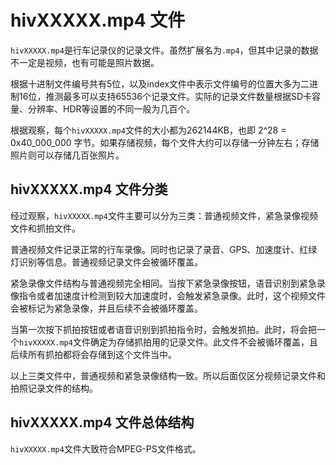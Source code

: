 # hivXXXXX.mp4 文件

`hivXXXXX.mp4`是行车记录仪的记录文件。虽然扩展名为`.mp4`，但其中记录的数据不一定是视频，也有可能是照片数据。

根据十进制文件编号共有5位，以及index文件中表示文件编号的位置大多为二进制16位，推测最多可以支持65536个记录文件。实际的记录文件数量根据SD卡容量、分辨率、HDR等设置的不同一般为几百个。

根据观察，每个`hivXXXXX.mp4`文件的大小都为262144KB，也即 2^28 = 0x40_000_000 字节。如果存储视频，每个文件大约可以存储一分钟左右；存储照片则可以存储几百张照片。

## hivXXXXX.mp4 文件分类

经过观察，`hivXXXXX.mp4`文件主要可以分为三类：普通视频文件，紧急录像视频文件和抓拍文件。

普通视频文件记录正常的行车录像。同时也记录了录音、GPS、加速度计、红绿灯识别等信息。普通视频记录文件会被循环覆盖。

紧急录像文件结构与普通视频完全相同。当按下紧急录像按钮，语音识别到紧急录像指令或者加速度计检测到较大加速度时，会触发紧急录像。此时，这个视频文件会被标记为紧急录像，并且后续不会被循环覆盖。

当第一次按下抓拍按钮或者语音识别到抓拍指令时，会触发抓拍。此时，将会把一个`hivXXXXX.mp4`文件确定为存储抓拍用的记录文件。此文件不会被循环覆盖，且后续所有抓拍都将会存储到这个文件当中。

以上三类文件中，普通视频和紧急录像结构一致。所以后面仅区分视频记录文件和拍照记录文件的结构。

## hivXXXXX.mp4 文件总体结构

`hivXXXXX.mp4`文件大致符合MPEG-PS文件格式。
